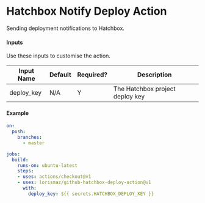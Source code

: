 # Hatchbox Notify Deploy Action

Sending deployment notifications to Hatchbox.

#### Inputs

Use these inputs to customise the action.

Input Name | Default | Required? | Description
------------ | ------------- | ------------ | -------------
deploy_key | N/A | Y | The Hatchbox project deploy key

#### Example

```yaml
on:
  push:
    branches:
      - master

jobs:
  build:
    runs-on: ubuntu-latest
    steps:
    - uses: actions/checkout@v1
    - uses: lorismaz/github-hatchbox-deploy-action@v1
      with:
        deploy_key: ${{ secrets.HATCHBOX_DEPLOY_KEY }}
```
